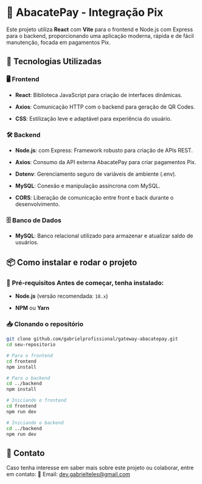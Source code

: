 # 🥑 AbacatePay - Integração Pix


Este projeto utiliza **React** com **Vite** para o frontend e Node.js com Express para o backend, proporcionando uma aplicação moderna, rápida e de fácil manutenção, focada em pagamentos Pix.

## 🚀 Tecnologias Utilizadas

### 🖥️ Frontend

- **React**: Biblioteca JavaScript para criação de interfaces dinâmicas.

- **Axios**: Comunicação HTTP com o backend para geração de QR Codes.

- **CSS**: Estilização leve e adaptável para experiência do usuário.

### 🛠️ Backend

- **Node.js**: com Express: Framework robusto para criação de APIs REST.

- **Axios**: Consumo da API externa AbacatePay para criar pagamentos Pix.

- **Dotenv**: Gerenciamento seguro de variáveis de ambiente (.env).

- **MySQL**: Conexão e manipulação assíncrona com MySQL.

- **CORS**: Liberação de comunicação entre front e back durante o desenvolvimento.

### 🗄️ Banco de Dados

- **MySQL**: Banco relacional utilizado para armazenar e atualizar saldo de usuários.

## 📦 Como instalar e rodar o projeto

### 🔧 Pré-requisitos Antes de começar, tenha instalado:

- **Node.js** (versão recomendada: `18.x`)

- **NPM** ou **Yarn**


### 📥 Clonando o repositório
```sh
git clone github.com/gabrielprofissional/gateway-abacatepay.git
cd seu-repositorio

# Para o frontend
cd frontend
npm install

# Para o backend
cd ../backend
npm install

# Iniciando o frontend
cd frontend
npm run dev

# Iniciando o backend
cd ../backend
npm run dev
   ```
## 📩 Contato
Caso tenha interesse em saber mais sobre este projeto ou colaborar, entre em contato:
📧 Email: dev.gabrielteles@gmail.com

